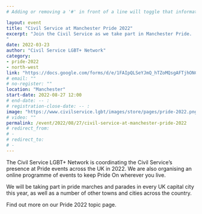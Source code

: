```yaml
---
# Adding or removing a '#' in front of a line will toggle that information off and on from being processed. 

layout: event
title: "Civil Service at Manchester Pride 2022"
excerpt: "Join the Civil Service as we take part in Manchester Pride.
"
date: 2022-03-23
author: "Civil Service LGBT+ Network"
category: 
- pride-2022
- north-west
link: "https://docs.google.com/forms/d/e/1FAIpQLSeYJmQ_hTZoMQsgAFTjhONCPNBYGJi0VUNCJYVt1r-NbWpw8Q/viewform?usp=sf_link"
# email: ""
# no-register: ""
location: "Manchester"
start-date: 2022-08-27 12:00
# end-date: -- :
# registration-close-date: -- :
image: "https://www.civilservice.lgbt/images/store/pages/pride-2022.png"
# video: ""
permalink: /event/2022/08/27/civil-service-at-manchester-pride-2022
# redirect_from: 
# - 
# redirect_to: 
# - 
---
```


The Civil Service LGBT+ Network is coordinating the Civil Service’s presence at Pride events across the UK in 2022. We are also organising an online programme of events to keep Pride On wherever you live.

We will be taking part in pride marches and parades in every UK capital city this year, as well as a number of other towns and cities across the country.

Find out more on our Pride 2022 topic page.
